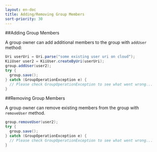 ```yaml
---
layout: en-doc
title: Adding/Removing Group Members
sort-priority: 30
---
```

##Adding Group Members

A group owner can add additional members to the group with `addUser` method:

```java
Uri userUri = Uri.parse("some existing user uri on cloud");
KiiUser user2 = KiiUser.createByUri(userUri);
group.addUser(user2);
try {
  group.save();
} catch (GroupOperationException e) {
  // Please check GroupOperationException to see what went wrong...
}
```

##Removing Group Members

A group owner can remove existing members from the group with `removeUser` method.

```java
group.removeUser(user2);
try {
  group.save();
} catch (GroupOperationException e) {
  // Please check GroupOperationException to see what went wrong...
}
```
